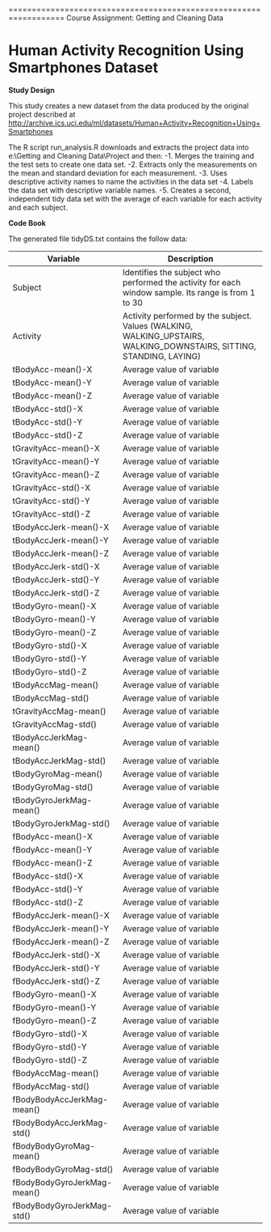 ==================================================================
Course Assignment: Getting and Cleaning Data

Human Activity Recognition Using Smartphones Dataset
==================================================================

**Study Design**

This study creates a new dataset from the data produced by the original project described at http://archive.ics.uci.edu/ml/datasets/Human+Activity+Recognition+Using+Smartphones

The R script run_analysis.R downloads and extracts the project data into e:\Getting and Cleaning Data\Project and then:
-1.	Merges the training and the test sets to create one data set.
-2.	Extracts only the measurements on the mean and standard deviation for each measurement. 
-3.	Uses descriptive activity names to name the activities in the data set
-4.	Labels the data set with descriptive variable names. 
-5.	Creates a second, independent tidy data set with the average of each variable for each activity and each subject. 

**Code Book**

The generated file tidyDS.txt contains the follow data:

Variable			|Description
--------------------------------|----------------------------------------------------------------|
Subject				|Identifies the subject who performed the activity for each window sample. Its range is from 1 to 30
Activity			|Activity performed by the subject.  Values (WALKING, WALKING_UPSTAIRS, WALKING_DOWNSTAIRS, SITTING, STANDING, LAYING)
tBodyAcc-mean()-X		|Average value of variable
tBodyAcc-mean()-Y		|Average value of variable
tBodyAcc-mean()-Z		|Average value of variable
tBodyAcc-std()-X		|Average value of variable
tBodyAcc-std()-Y		|Average value of variable
tBodyAcc-std()-Z		|Average value of variable
tGravityAcc-mean()-X		|Average value of variable
tGravityAcc-mean()-Y		|Average value of variable
tGravityAcc-mean()-Z		|Average value of variable
tGravityAcc-std()-X		|Average value of variable
tGravityAcc-std()-Y		|Average value of variable
tGravityAcc-std()-Z		|Average value of variable
tBodyAccJerk-mean()-X		|Average value of variable
tBodyAccJerk-mean()-Y		|Average value of variable
tBodyAccJerk-mean()-Z		|Average value of variable
tBodyAccJerk-std()-X		|Average value of variable
tBodyAccJerk-std()-Y		|Average value of variable
tBodyAccJerk-std()-Z		|Average value of variable
tBodyGyro-mean()-X		|Average value of variable
tBodyGyro-mean()-Y		|Average value of variable
tBodyGyro-mean()-Z		|Average value of variable
tBodyGyro-std()-X		|Average value of variable
tBodyGyro-std()-Y		|Average value of variable
tBodyGyro-std()-Z		|Average value of variable
tBodyAccMag-mean()		|Average value of variable
tBodyAccMag-std()		|Average value of variable
tGravityAccMag-mean()		|Average value of variable
tGravityAccMag-std()		|Average value of variable
tBodyAccJerkMag-mean()		|Average value of variable
tBodyAccJerkMag-std()		|Average value of variable
tBodyGyroMag-mean()		|Average value of variable
tBodyGyroMag-std()		|Average value of variable
tBodyGyroJerkMag-mean()		|Average value of variable
tBodyGyroJerkMag-std()		|Average value of variable
fBodyAcc-mean()-X		|Average value of variable
fBodyAcc-mean()-Y		|Average value of variable
fBodyAcc-mean()-Z		|Average value of variable
fBodyAcc-std()-X		|Average value of variable
fBodyAcc-std()-Y		|Average value of variable
fBodyAcc-std()-Z		|Average value of variable
fBodyAccJerk-mean()-X		|Average value of variable
fBodyAccJerk-mean()-Y		|Average value of variable
fBodyAccJerk-mean()-Z		|Average value of variable
fBodyAccJerk-std()-X		|Average value of variable
fBodyAccJerk-std()-Y		|Average value of variable
fBodyAccJerk-std()-Z		|Average value of variable
fBodyGyro-mean()-X		|Average value of variable
fBodyGyro-mean()-Y		|Average value of variable
fBodyGyro-mean()-Z		|Average value of variable
fBodyGyro-std()-X		|Average value of variable
fBodyGyro-std()-Y		|Average value of variable
fBodyGyro-std()-Z		|Average value of variable
fBodyAccMag-mean()		|Average value of variable
fBodyAccMag-std()		|Average value of variable
fBodyBodyAccJerkMag-mean()	|Average value of variable
fBodyBodyAccJerkMag-std()	|Average value of variable
fBodyBodyGyroMag-mean()		|Average value of variable
fBodyBodyGyroMag-std()		|Average value of variable
fBodyBodyGyroJerkMag-mean()	|Average value of variable
fBodyBodyGyroJerkMag-std()	|Average value of variable

